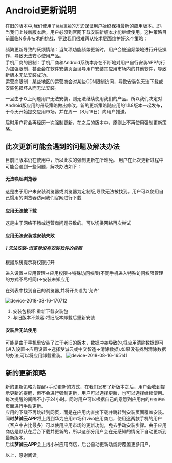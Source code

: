 # Android更新说明

在旧的版本中,我们使用了`强制更新`的方式保证用户始终保持最新的应用版本。即，当我们上线新版本后，用户必须到官网下载安装新版本才能继续使用。这种策略目前面临N多非技术的挑战，导致我们很难再从技术层面维护好这个策略：

频繁更新导致的厌烦情绪：当某项功能频繁更新时，用户会被迫频繁地进行升级操作，导致无法安心使用产品。  
手机厂商的限制：手机厂商和Android系统本身在不断地对用户自行安装APP的行为加强限制，甚至会在软件安装页面误导用户安装其应用市场内的其他软件，导致新版本无法安装成功。  
运营商限制：某些地区的运营商会对某些CDN限制访问，导致安装包无法下载或安装包损坏从而无法安装。

一旦由于以上问题用户无法安装，则无法继续使用我们的产品。所以我们决定对Android版应用的升级策略做出修改。新的更新策略随应用的1.1.8版本一起发布，于今天开始提交应用市场，并在周一（8月19日）向用户推送。  

届时用户将会再经历一次强制更新，在之后的版本中，原则上不再使用强制更新策略。



## 此次更新可能会遇到的问题及解决办法

目前旧版本仍在使用中，所以此次的强制更新在所难免。
用户在此次更新过程中可能会遇到一些问题，解决办法如下：

#### 无法唤起浏览器  

这是由于用户未安装浏览器或浏览器为定制版,导致无法被找到。用户可以使用自己惯用的浏览器访问我们官网进行下载

####  应用无法被下载  

这是由于网络不畅或运营商问题导致的。可以切换网络再次尝试

#### 应用无法安装或安装失败  

#####  1 无法安装-浏览器没有安装软件的权限

根据系统提示将权限打开

进入设置->应用管理->应用权限->特殊访问权限(不同手机进入特殊访问权限管理的方式不尽相同)->安装未知应用

在列表中找到自己的浏览器,并将开关设为'允许'

![device-2018-08-16-170712](D:\MC\appStoreGo\device-2018-08-16-170712.png)



1. 安装包损坏:重新下载安装包
2. 与旧版本不兼容:将旧版本卸载后重新安装

#### 安装后无法使用 

可能是由于手机里安装了过于老旧的版本，数据冲突导致的,将应用清除数据即可(进入设置->应用设置->选择梦诚云或中交智造->清除数据).如果没有找到清除数据的办法,可以将应用卸载重装。
![device-2018-08-16-165141](D:\MC\appStoreGo\device-2018-08-16-165141.png)

## 新的更新策略

新的更新策略为提醒+手动更新的方式，在我们发布了新版本之后，用户会收到提示更新的提醒，但不会进行强制更新，用户可以选择更新，也可以选择继续使用。每次提醒的间隔不小于24小时。同时用户可以根据自己的意愿到应用内的`检查更新`页面进行手动更新。  
应用的下载不再跳转到网页，而是在应用内直接下载并跳转到安装页面覆盖安装。  
同时**梦诚云APP**将上线到华为应用市场和vivo应用商店，使用这两款手机的用户（客户中占比最多）可以使用应用市场的更新功能，免去手动安装步骤。由于应用商店是默认在后台下载并更新的，所以这部分用户会在无感知的情况下自动更新到最新版本。  
后续**梦诚云APP**会上线小米应用商店，后台自动更新功能将覆盖更多用户。

以上，感谢阅读。
